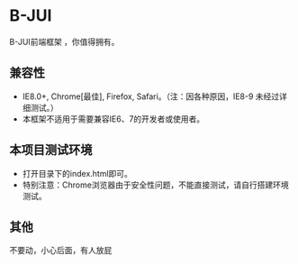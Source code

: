 # B-JUI #

B-JUI前端框架 ，你值得拥有。

## 兼容性 ##

- IE8.0+, Chrome[最佳], Firefox, Safari。（注：因各种原因，IE8-9 未经过详细测试。）
- 本框架不适用于需要兼容IE6、7的开发者或使用者。

## 本项目测试环境 ##

- 打开目录下的index.html即可。
- 特别注意：Chrome浏览器由于安全性问题，不能直接测试，请自行搭建环境测试。

## 其他 ##

不要动，小心后面，有人放屁